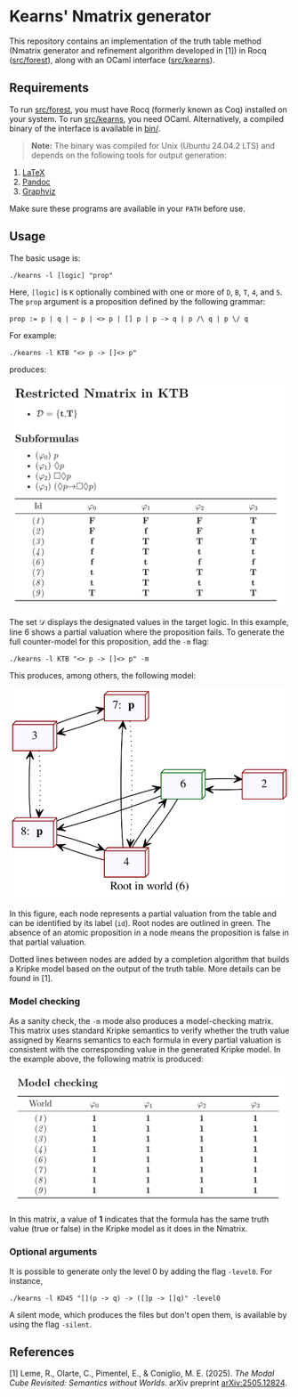 # Kearns' Nmatrix generator

This repository contains an implementation of the truth table method (Nmatrix generator and refinement algorithm developed in [1]) in Rocq ([src/forest](src/forest/)), along with an OCaml interface ([src/kearns](src/kearns/)).

## Requirements

To run [src/forest](src/forest/), you must have Rocq (formerly known as Coq) installed on your system. To run [src/kearns](src/kearns/), you need OCaml. Alternatively, a compiled binary of the interface is available in [bin/](bin/).

> **Note:** The binary was compiled for Unix (Ubuntu 24.04.2 LTS) and depends on the following tools for output generation:

1. [LaTeX](https://www.latex-project.org/get/)
2. [Pandoc](https://pandoc.org/)
3. [Graphviz](https://graphviz.org/)

Make sure these programs are available in your `PATH` before use.

## Usage

The basic usage is:

```
./kearns -l [logic] "prop"
```

Here, `[logic]` is `K` optionally combined with one or more of `D`, `B`, `T`, `4`, and `5`. The `prop` argument is a proposition defined by the following grammar:

```
prop := p | q | ~ p | <> p | [] p | p -> q | p /\ q | p \/ q
```

For example:

```
./kearns -l KTB "<> p -> []<> p"
```

produces:

![Example Nmatrix](./assets/ex1.png)

The set $\mathcal{D}$ displays the designated values in the target logic. In this example, line $6$ shows a partial valuation where the proposition fails. To generate the full counter-model for this proposition, add the `-m` flag:

```
./kearns -l KTB "<> p -> []<> p" -m
```

This produces, among others, the following model:

![Example of model](./assets/ex2.svg)

In this figure, each node represents a partial valuation from the table and can be identified by its label (`id`). Root nodes are outlined in green. The absence of an atomic proposition in a node means the proposition is false in that partial valuation.

Dotted lines between nodes are added by a completion algorithm that builds a Kripke model based on the output of the truth table. More details can be found in [1].

### Model checking

As a sanity check, the ``-m`` mode also produces a model-checking matrix. This matrix uses standard Kripke semantics to verify whether the truth value assigned by Kearns semantics to each formula in every partial valuation is consistent with the corresponding value in the generated Kripke model. In the example above, the following matrix is produced:


![Example of model checking](./assets/ex3.png)

In this matrix, a value of **1** indicates that the formula has the same truth value (true or false) in the Kripke model as it does in the Nmatrix.


### Optional arguments

It is possible to generate only the level $0$ by adding the flag ``-level0``. For instance,

```
./kearns -l KD45 "[](p -> q) -> ([]p -> []q)" -level0
```

A silent mode, which produces the files but don't open them, is available by using the flag ``-silent``.

## References

[1] Leme, R., Olarte, C., Pimentel, E., & Coniglio, M. E. (2025). *The Modal Cube Revisited: Semantics without Worlds*. arXiv preprint [arXiv:2505.12824](https://arxiv.org/abs/2505.12824).
